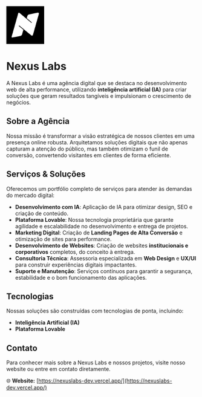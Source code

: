 <img src="Frame1.png" width="100px">

# Nexus Labs

A Nexus Labs é uma agência digital que se destaca no desenvolvimento web de alta performance, utilizando **inteligência artificial (IA)** para criar soluções que geram resultados tangíveis e impulsionam o crescimento de negócios.

## Sobre a Agência

Nossa missão é transformar a visão estratégica de nossos clientes em uma presença online robusta. Arquitetamos soluções digitais que não apenas capturam a atenção do público, mas também otimizam o funil de conversão, convertendo visitantes em clientes de forma eficiente.

## Serviços & Soluções

Oferecemos um portfólio completo de serviços para atender às demandas do mercado digital:

* **Desenvolvimento com IA**: Aplicação de IA para otimizar design, SEO e criação de conteúdo.
* **Plataforma Lovable**: Nossa tecnologia proprietária que garante agilidade e escalabilidade no desenvolvimento e entrega de projetos.
* **Marketing Digital**: Criação de **Landing Pages de Alta Conversão** e otimização de sites para performance.
* **Desenvolvimento de Websites**: Criação de websites **institucionais e corporativos** completos, do conceito à entrega.
* **Consultoria Técnica**: Assessoria especializada em **Web Design** e **UX/UI** para construir experiências digitais impactantes.
* **Suporte e Manutenção**: Serviços contínuos para garantir a segurança, estabilidade e o bom funcionamento das aplicações.

## Tecnologias

Nossas soluções são construídas com tecnologias de ponta, incluindo:

* **Inteligência Artificial (IA)**
* **Plataforma Lovable**

## Contato

Para conhecer mais sobre a Nexus Labs e nossos projetos, visite nosso website ou entre em contato diretamente.

🌐 **Website:** [https://nexuslabs-dev.vercel.app/](https://nexuslabs-dev.vercel.app/)
